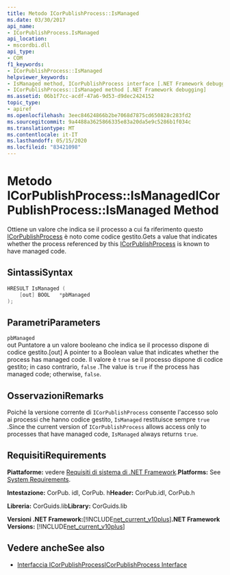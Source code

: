 ```yaml
---
title: Metodo ICorPublishProcess::IsManaged
ms.date: 03/30/2017
api_name:
- ICorPublishProcess.IsManaged
api_location:
- mscordbi.dll
api_type:
- COM
f1_keywords:
- ICorPublishProcess::IsManaged
helpviewer_keywords:
- IsManaged method, ICorPublishProcess interface [.NET Framework debugging]
- ICorPublishProcess::IsManaged method [.NET Framework debugging]
ms.assetid: 06b1f7cc-acdf-47a6-9d53-d9dec2424152
topic_type:
- apiref
ms.openlocfilehash: 3eec84624866b2be7068d7875cd650828c283fd2
ms.sourcegitcommit: 9a4488a3625866335e83a20da5e9c5286b1f034c
ms.translationtype: MT
ms.contentlocale: it-IT
ms.lasthandoff: 05/15/2020
ms.locfileid: "83421098"
---
```

# <a name="icorpublishprocessismanaged-method"></a><span data-ttu-id="f8ad7-102">Metodo ICorPublishProcess::IsManaged</span><span class="sxs-lookup"><span data-stu-id="f8ad7-102">ICorPublishProcess::IsManaged Method</span></span>
<span data-ttu-id="f8ad7-103">Ottiene un valore che indica se il processo a cui fa riferimento questo [ICorPublishProcess](icorpublishprocess-interface.md) è noto come codice gestito.</span><span class="sxs-lookup"><span data-stu-id="f8ad7-103">Gets a value that indicates whether the process referenced by this [ICorPublishProcess](icorpublishprocess-interface.md) is known to have managed code.</span></span>  
  
## <a name="syntax"></a><span data-ttu-id="f8ad7-104">Sintassi</span><span class="sxs-lookup"><span data-stu-id="f8ad7-104">Syntax</span></span>  
  
```cpp  
HRESULT IsManaged (  
    [out] BOOL   *pbManaged  
);  
```  
  
## <a name="parameters"></a><span data-ttu-id="f8ad7-105">Parametri</span><span class="sxs-lookup"><span data-stu-id="f8ad7-105">Parameters</span></span>  
 `pbManaged`  
 <span data-ttu-id="f8ad7-106">out Puntatore a un valore booleano che indica se il processo dispone di codice gestito.</span><span class="sxs-lookup"><span data-stu-id="f8ad7-106">[out] A pointer to a Boolean value that indicates whether the process has managed code.</span></span> <span data-ttu-id="f8ad7-107">Il valore è `true` se il processo dispone di codice gestito; in caso contrario, `false` .</span><span class="sxs-lookup"><span data-stu-id="f8ad7-107">The value is `true` if the process has managed code; otherwise, `false`.</span></span>  
  
## <a name="remarks"></a><span data-ttu-id="f8ad7-108">Osservazioni</span><span class="sxs-lookup"><span data-stu-id="f8ad7-108">Remarks</span></span>  
 <span data-ttu-id="f8ad7-109">Poiché la versione corrente di `ICorPublishProcess` consente l'accesso solo ai processi che hanno codice gestito, `IsManaged` restituisce sempre `true` .</span><span class="sxs-lookup"><span data-stu-id="f8ad7-109">Since the current version of `ICorPublishProcess` allows access only to processes that have managed code, `IsManaged` always returns `true`.</span></span>  
  
## <a name="requirements"></a><span data-ttu-id="f8ad7-110">Requisiti</span><span class="sxs-lookup"><span data-stu-id="f8ad7-110">Requirements</span></span>  
 <span data-ttu-id="f8ad7-111">**Piattaforme:** vedere [Requisiti di sistema di .NET Framework](../../get-started/system-requirements.md).</span><span class="sxs-lookup"><span data-stu-id="f8ad7-111">**Platforms:** See [System Requirements](../../get-started/system-requirements.md).</span></span>  
  
 <span data-ttu-id="f8ad7-112">**Intestazione:** CorPub. idl, CorPub. h</span><span class="sxs-lookup"><span data-stu-id="f8ad7-112">**Header:** CorPub.idl, CorPub.h</span></span>  
  
 <span data-ttu-id="f8ad7-113">**Libreria:** CorGuids.lib</span><span class="sxs-lookup"><span data-stu-id="f8ad7-113">**Library:** CorGuids.lib</span></span>  
  
 <span data-ttu-id="f8ad7-114">**Versioni .NET Framework:**[!INCLUDE[net_current_v10plus](../../../../includes/net-current-v10plus-md.md)]</span><span class="sxs-lookup"><span data-stu-id="f8ad7-114">**.NET Framework Versions:** [!INCLUDE[net_current_v10plus](../../../../includes/net-current-v10plus-md.md)]</span></span>  
  
## <a name="see-also"></a><span data-ttu-id="f8ad7-115">Vedere anche</span><span class="sxs-lookup"><span data-stu-id="f8ad7-115">See also</span></span>

- [<span data-ttu-id="f8ad7-116">Interfaccia ICorPublishProcess</span><span class="sxs-lookup"><span data-stu-id="f8ad7-116">ICorPublishProcess Interface</span></span>](icorpublishprocess-interface.md)

